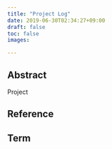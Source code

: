 ```yaml
---
title: "Project Log"
date: 2019-06-30T02:34:27+09:00
draft: false
toc: false
images:

---
```


## Abstract
Project

## Reference


## Term


